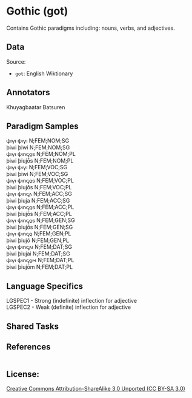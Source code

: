 # Gothic (got)

Contains Gothic paradigms including: nouns, verbs, and adjectives. 


## Data

Source:
- `got`: English Wiktionary

## Annotators

Khuyagbaatar Batsuren

## Paradigm Samples
𐌸𐌹𐍅𐌹	𐌸𐌹𐍅𐌹	N;FEM;NOM;SG <br />
þiwi	þiwi	N;FEM;NOM;SG <br />
𐌸𐌹𐍅𐌹	𐌸𐌹𐌿𐌾𐍉𐍃	N;FEM;NOM;PL <br />
þiwi	þiujōs	N;FEM;NOM;PL <br />
𐌸𐌹𐍅𐌹	𐌸𐌹𐍅𐌹	N;FEM;VOC;SG <br />
þiwi	þiwi	N;FEM;VOC;SG <br />
𐌸𐌹𐍅𐌹	𐌸𐌹𐌿𐌾𐍉𐍃	N;FEM;VOC;PL <br />
þiwi	þiujōs	N;FEM;VOC;PL <br />
𐌸𐌹𐍅𐌹	𐌸𐌹𐌿𐌾𐌰	N;FEM;ACC;SG <br />
þiwi	þiuja	N;FEM;ACC;SG <br />
𐌸𐌹𐍅𐌹	𐌸𐌹𐌿𐌾𐍉𐍃	N;FEM;ACC;PL <br />
þiwi	þiujōs	N;FEM;ACC;PL <br />
𐌸𐌹𐍅𐌹	𐌸𐌹𐌿𐌾𐍉𐍃	N;FEM;GEN;SG <br />
þiwi	þiujōs	N;FEM;GEN;SG <br />
𐌸𐌹𐍅𐌹	𐌸𐌹𐌿𐌾𐍉	N;FEM;GEN;PL <br />
þiwi	þiujō	N;FEM;GEN;PL <br />
𐌸𐌹𐍅𐌹	𐌸𐌹𐌿𐌾𐌰𐌹	N;FEM;DAT;SG <br />
þiwi	þiujai	N;FEM;DAT;SG <br />
𐌸𐌹𐍅𐌹	𐌸𐌹𐌿𐌾𐍉𐌼	N;FEM;DAT;PL <br />
þiwi	þiujōm	N;FEM;DAT;PL <br />

## Language Specifics
LGSPEC1 - Strong (indefinite) inflection for adjective <br />
LGSPEC2 - Weak (definite) inflection for adjective <br />

## Shared Tasks


## References
```

```

## License: 
 [Creative Commons Attribution-ShareAlike 3.0 Unported (CC BY-SA 3.0)](https://creativecommons.org/licenses/by-sa/3.0/)

